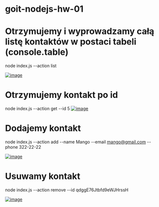 # goit-nodejs-hw-01

# Otrzymujemy i wyprowadzamy całą listę kontaktów w postaci tabeli (console.table)

node index.js --action list

<a href="https://ibb.co/n7yxCF9"><img src="https://i.ibb.co/rxhDsVY/image.png" alt="image" border="0"></a>

# Otrzymujemy kontakt po id

node index.js --action get --id 5
<a href="https://ibb.co/NFV2xnn"><img src="https://i.ibb.co/JcBjnFF/image.png" alt="image" border="0"></a>

# Dodajemy kontakt

node index.js --action add --name Mango --email mango@gmail.com --phone 322-22-22

<a href="https://ibb.co/JBskM6k"><img src="https://i.ibb.co/xC75R95/image.png" alt="image" border="0"></a>

# Usuwamy kontakt

node index.js --action remove --id qdggE76Jtbfd9eWJHrssH

<!-- Added also example of remove id from previous action "03e37382-2867-46f6-9093-50f661b82344" -->

<a href="https://ibb.co/SX8kbFV"><img src="https://i.ibb.co/PZn2Kq1/image.png" alt="image" border="0"></a>
